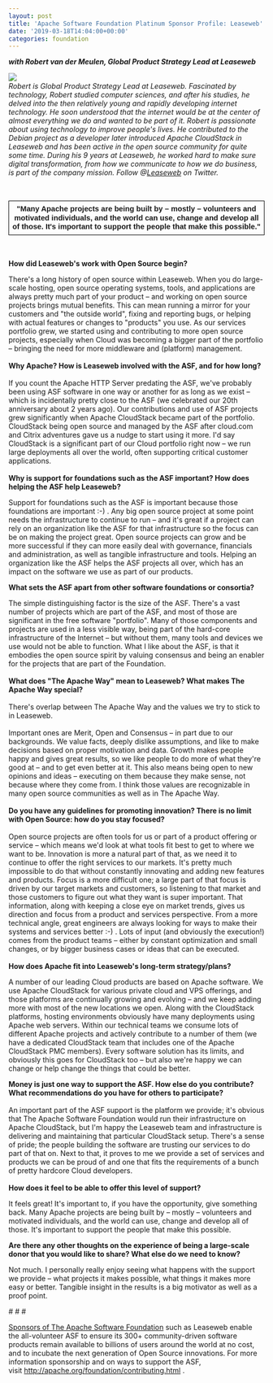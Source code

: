 ```yaml
---
layout: post
title: 'Apache Software Foundation Platinum Sponsor Profile: Leaseweb'
date: '2019-03-18T14:04:00+00:00'
categories: foundation
---
```

<div> 
    <p><strong><em>with Robert van der Meulen, Global Product Strategy Lead at Leaseweb</em></strong></p> 
    <p><img src="https://blogs.apache.org/foundation/mediaresource/9e9d2ac6-446e-4728-b75e-bd0b7237996d" align="left" /><br /><em>Robert is Global Product Strategy Lead at Leaseweb. Fascinated by technology, Robert studied computer sciences, and after his studies, he delved into the then relatively young and rapidly developing internet technology. He soon understood that the internet would be at the center of almost everything we do and wanted to be part of it. Robert is passionate about using technology to improve people's lives. He contributed to the Debian project as a developer later introduced Apache CloudStack in Leaseweb and has been active in the open source community for quite some time. During his 9 years at Leaseweb, he worked hard to make sure digital transformation, from how we communicate to how we do business, is part of the company mission. Follow @</em><em><a href="https://twitter.com/Leaseweb">Leaseweb</a></em><em>&nbsp;on Twitter.</em></p> <em> 
      <p> </p></em> 
    <p><em><br /></em></p> 
    <p> </p> 
    <p> </p><span id="docs-internal-guid-0c1068e9-7fff-0a4e-46bf-937396b1bff9"> 
      <div dir="ltr" style="margin-left: 0pt;"> 
        <table style="text-align: center; border: none; border-collapse: collapse;"><colgroup><col width="577" /></colgroup> 
          <tbody> 
            <tr style="height: 0pt;"> 
              <td style="border-width: 1pt; border-style: solid; border-color: #000000; vertical-align: top; padding: 5pt;"> 
                <p dir="ltr" style="line-height: 1.2; margin-top: 0pt; margin-bottom: 0pt;"><span style="font-size: 11pt; font-family: Arial; background-color: transparent; font-weight: 700; font-variant-numeric: normal; font-variant-east-asian: normal; vertical-align: baseline; white-space: pre-wrap;">&quot;</span><font face="Arial"><span style="font-size: 14.6667px; white-space: pre-wrap;"><strong>Many Apache projects are being built by – mostly – volunteers and motivated individuals, and the world can use, change and develop all of those. It's important to support the people that make this possible</strong></span></font><span style="background-color: transparent; font-family: Arial; font-size: 11pt; font-weight: 700; white-space: pre-wrap;">.&quot;</span></p> 
              </td> 
            </tr> 
          </tbody> 
        </table> 
      </div><br /></span> 
    <p> </p> 
    <p><strong>How did Leaseweb's work with Open Source begin?</strong></p> 
  </div> 
  <div> 
    <div>There's a long history of open source within Leaseweb. When you do large-scale hosting, open source operating systems, tools, and applications are always pretty much part of your product – and working on open source projects brings mutual benefits. This can mean running a mirror for your customers and &quot;the outside world&quot;, fixing and reporting bugs, or helping with actual features or changes to &quot;products&quot; you use. As our services portfolio grew, we started using and contributing to more open source projects, especially when Cloud was becoming a bigger part of the portfolio – bringing the need for more middleware and (platform) management.</div> 
  </div> 
  <div><br /></div> 
  <div><strong>Why Apache? How is Leaseweb involved with the ASF, and for how long?</strong></div> 
  <div><br /></div> 
  <div> 
    <div>If you count the Apache HTTP Server predating the ASF, we've probably been using ASF software in one way or another for as long as we exist – which is incidentally pretty close to the ASF (we celebrated our 20th anniversary about 2 years ago). Our contributions and use of ASF projects grew significantly when Apache CloudStack became part of the portfolio. CloudStack being open source and managed by the ASF after cloud.com and Citrix adventures gave us a nudge to start using it more. I'd say CloudStack is a significant part of our Cloud portfolio right now – we run large deployments all over the world, often supporting critical customer applications.</div> 
  </div> 
  <div><br /></div> 
  <div><strong>Why is support for foundations such as the ASF important? How does helping the ASF help Leaseweb?</strong></div> 
  <div> 
    <div> 
      <p>Support for foundations such as the ASF is important because those foundations are important :-) . Any big open source project at some point needs the infrastructure to continue to run – and it's great if a project can rely on an organization like the ASF for that infrastructure so the focus can be on making the project great. Open source projects can grow and be more successful if they can more easily deal with governance, financials and administration, as well as tangible infrastructure and tools. Helping an organization like the ASF helps the ASF projects all over, which has an impact on the software we use as part of our products.</p> 
      <p><strong>What sets the ASF apart from other software foundations or consortia?</strong></p> 
    </div> 
  </div> 
  <div>The simple distinguishing factor is the size of the ASF. There's a vast number of projects which are part of the ASF, and most of those are significant in the free software &quot;portfolio&quot;. Many of those components and projects are used in a less visible way, being part of the hard-core infrastructure of the Internet – but without them, many tools and devices we use would not be able to function. What I like about the ASF, is that it embodies the open source spirit by valuing consensus and being an enabler for the projects that are part of the Foundation.&nbsp;</div> 
  <div><br /></div> 
  <div><strong>What does &quot;The Apache Way&quot;&nbsp;mean to Leaseweb? What makes The Apache Way special?</strong></div> 
  <div> 
    <div><br /></div> 
    <div>There's overlap between The Apache Way and the values we try to stick to in Leaseweb.&nbsp;</div> 
    <div><br /></div> 
    <div>Important ones are Merit, Open and Consensus – in part due to our backgrounds. We value facts, deeply dislike assumptions, and like to make decisions based on proper motivation and data. Growth makes people happy and gives great results, so we like people to do more of what they're good at – and to get even better at it. This also means being open to new opinions and ideas – executing on them because they make sense, not because where they come from. I think those values are recognizable in many open source communities as well as in The Apache Way.</div> 
  </div> 
  <div><br /></div> 
  <div><strong>Do you have any guidelines for promoting innovation? There is no limit with Open Source: how do you stay focused?</strong></div> 
  <div><br /></div> 
  <div> 
    <div>Open source projects are often tools for us or part of a product offering or service – which means we'd look at what tools fit best to get to where we want to be. Innovation is more a natural part of that, as we need it to continue to offer the right services to our markets. It's pretty much impossible to do that without constantly innovating and adding new features and products. Focus is a more difficult one; a large part of that focus is driven by our target markets and customers, so listening to that market and those customers to figure out what they want is super important. That information, along with keeping a close eye on market trends, gives us direction and focus from a product and services perspective. From a more technical angle, great engineers are always looking for ways to make their systems and services better :-) . Lots of input (and obviously the execution!) comes from the product teams – either by constant optimization and small changes, or by bigger business cases or ideas that can be executed.&nbsp;</div> 
  </div> 
  <div><br /></div> 
  <div><strong>How does Apache fit into Leaseweb's long-term strategy/plans?</strong></div> 
  <div> 
    <p>A number of our leading Cloud products are based on Apache software. We use Apache CloudStack for various private cloud and VPS offerings, and those platforms are continually growing and evolving – and we keep adding more with most of the new locations we open. Along with the CloudStack platforms, hosting environments obviously have many deployments using Apache web servers. Within our technical teams we consume lots of different Apache projects and actively contribute to a number of them (we have a dedicated CloudStack team that includes one of the Apache CloudStack PMC members). Every software solution has its limits, and obviously this goes for CloudStack too – but also we're happy we can change or help change the things that could be better.&nbsp;</p> 
  </div> 
  <div><strong>Money is just one way to support the ASF. How else do you contribute? What recommendations do you have for others to participate?</strong></div> 
  <div><br /></div> 
  <div> 
    <div>An important part of the ASF support is the platform we provide; it's obvious that The Apache Software Foundation would run their infrastructure on Apache CloudStack, but I'm happy the Leaseweb team and infrastructure is delivering and maintaining that particular CloudStack setup. There's a sense of pride; the people building the software are trusting our services to do part of that on. Next to that, it proves to me we provide a set of services and products we can be proud of and one that fits the requirements of a bunch of pretty hardcore Cloud developers.</div> 
  </div> 
  <div><br /></div> 
  <div> 
    <div><strong>How does it feel to be able to offer this level of support?</strong></div> 
    <div> 
      <p>It feels great! It's important to, if you have the opportunity, give something back. Many Apache projects are being built by – mostly – volunteers and motivated individuals, and the world can use, change and develop all of those. It's important to support the people that make this possible.</p> 
      <p><strong>Are there any other thoughts on the experience of being a large-scale donor that you would like to share? What else do we need to know?</strong></p> 
      <p>Not much. I personally really enjoy seeing what happens with the support we provide – what projects it makes possible, what things it makes more easy or better. Tangible insight in the results is a big motivator as well as a proof point.&nbsp;</p> 
      <p># # #</p> 
      <p><a href="http://apache.org/foundation/thanks">Sponsors of The Apache Software Foundation</a> such as Leaseweb enable the all-volunteer ASF to ensure its 300+ community-driven software products remain available to billions of users around the world at no cost, and to incubate the next generation of Open Source innovations. For more information sponsorship and on ways to support the ASF, visit&nbsp;<a href="http://apache.org/foundation/contributing.html">http://apache.org/foundation/contributing.html</a>&nbsp;.&nbsp;</p> 
    </div> 
  </div>
